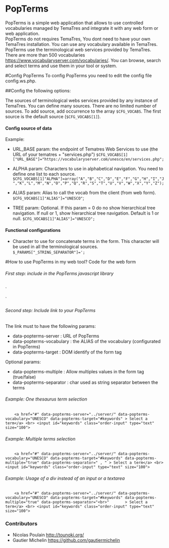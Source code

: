 # PopTerms
PopTerms is a simple web application that allows to use controlled vocabularies managed by TemaTres and integrate it with any web form or web application.  
PopTerms do not requires TemaTres, You dont need to have your own TemaTres installation. You can use any vocabulary available in TemaTres.  PopTerms use the terminological web services provided by TemaTres. 
There are more than 500 vocabularies https://www.vocabularyserver.com/vocabularies/. You can browse, search and select terms and use them in your tool or system.

#Config PopTerms
To config PopTerms you need to edit the config file config.ws.php.

##Config the following options:

The sources of terminological webs services provided by any instance of TemaTres. You can define many sources. There are no limited number of sources. To add source, add occurrence to the array `$CFG_VOCABS`. The first source is the default source (`$CFG_VOCABS[1]`).

#### Config source of data
Example:
* URL_BASE param: the endpoint of Tematres Web Services to use (the URL of your tematres + "services.php")
`$CFG_VOCABS[1]["URL_BASE"]="https://vocabularyserver.com/unesco/en/services.php";`
    
* ALPHA param: Characters to use in alphabetical navigation. You need to define one list to each source. 	
`$CFG_VOCABS[1]"ALPHA"]=array("A","B","C","D","E","F","G","H","I","J","K","L","M","N","O","P","Q","R","S","T","U","V","W","X","Y","Z");`
	
* ALIAS param: Alias to call the vocab from the client (from web form). 	
`$CFG_VOCABS[1]"ALIAS"]="UNESCO"`;
	
* TREE param: Optional. If this param = 0 do no show hierarchical tree navigation. If null or 1, show hierarchical tree navigation. Default is 1 or null.
`$CFG_VOCABS[1]"ALIAS"]="UNESCO";`
	    
#### Functional configurations
        
* Character to use for concatenate terms in the form. This character will be used in all the terminological sources.
`$_PARAMS["_STRING_SEPARATOR"]=';`


#How to use PopTerms in my web tool?
Code for the web form

###### First step: include in the PopTerms javascript library

`    <!-- PopTerms Client JavaScript -->
    <script src="js/popterms.js"></script>
  <script>
        PopTerms.size(400, 500);
        PopTerms.separator = " - ";
    </script>`
             
###### Second step: Include link to your PopTerms
The link must to have the following params:

* data-popterms-server : URL of PopTerms
* data-popterms-vocabulary : the ALIAS of the vocabulary (configurated in PopTerms)
* data-popterms-target : DOM identify of the form tag

Optional params:

* data-popterms-multiple : Allow multiples values in the form tag (true/false)
* data-popterms-separator : char used as string separator between the terms
    
###### 	Example: One thesaurus term selection	
`    <a href="#" data-popterms-server="../server/"
                data-popterms-vocabulary="UNESCO"
                data-popterms-target="#keywords"
      > Select a term</a>
               <br>
               <input id="keywords" class="order-input" type="text" size="100">`

    
###### 	Example: Multiple terms selection	
`    <a href="#" data-popterms-server="../server/"
                data-popterms-vocabulary="UNESCO"
                data-popterms-target="#keywords"
				data-popterms-multiple="true"
                data-popterms-separator=" , "
      > Select a term</a>
               <br>
               <input id="keywords" class="order-input" type="text" size="100">`

    
###### 	Example: Usage of a div instead of an input or a textarea
`    <a href="#" data-popterms-server="../server/"
                data-popterms-vocabulary="UNESCO"
                data-popterms-target="#keywords"
                data-popterms-multiple="true"
                data-popterms-separator="<br>"		
      > Select a term</a>
               <br>
               <input id="keywords" class="order-input" type="text" size="100">`


### Contributors 

- Nicolas Poulain http://tounoki.org/
- Gautier Michelin https://github.com/gautiermichelin
